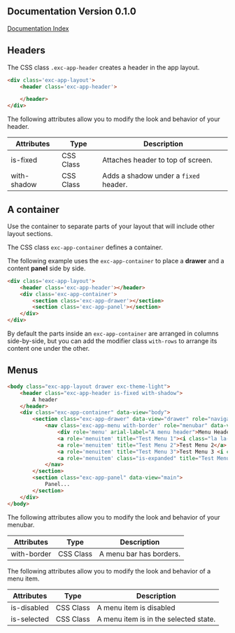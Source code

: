
## Documentation Version 0.1.0 ##
[Documentation Index](./doc_index.md)<BR>

## Headers ##

The CSS class ```.exc-app-header``` creates a header in the app layout.

```html
<div class='exc-app-layout'>
	<header class='exc-app-header'>

	</header>
</div>
```

The following attributes allow you to modify the look and behavior of your header.

| Attributes | Type | Description |
| -- | -- | -- |
| is-fixed | CSS Class | Attaches header to top of screen. |
| with-shadow | CSS Class | Adds a shadow under a ```fixed``` header. |


## A container ##

Use the container to separate parts of your layout that will include other layout sections.

The CSS class ```exc-app-container``` defines a container.


The following example uses the ```exc-app-container``` to place a **drawer** and a content **panel** side by side.

```html
<div class='exc-app-layout'>
	<header class='exc-app-header'></header>
	<div class='exc-app-container'>
		<section class='exc-app-drawer'></section>
		<section class='exc-app-panel'></section>
	</div>
</div>
```

By default the parts inside an ```exc-app-container``` are arranged in columns side-by-side, but you can add the modifier class ```with-rows``` to arrange its content one under the other.


## Menus ##

```html
<body class="exc-app-layout drawer exc-theme-light">
	<header class="exc-app-header is-fixed with-shadow">
		A header
	</header>
	<div class="exc-app-container" data-view="body">
		<section class="exc-app-drawer" data-view="drawer" role="navigation">
			<nav class='exc-app-menu with-border' role="menubar" data-view="menu" aria-label="Applications Menu Bar">
				<div role='menu' arial-label="A menu header">Menu Header</div>
				<a role='menuitem' title="Test Menu 1"><i class="la la-search"></i>Test Menu 1</a>
				<a role='menuitem' title="Test Menu 2">Test Menu 2</a>
				<a role='menuitem' title="Test Menu 3">Test Menu 3 <i class='exc-arrow'></i></a>
				<a role='menuitem' class="is-expanded" title="Test Menu 3">Test Menu 3 <i class='exc-arrow'></i></a>
			</nav>
		</section>
		<section class="exc-app-panel" data-view="main">
			Panel...
		</section>
	</div>
</body>
```

The following attributes allow you to modify the look and behavior of your menubar.

| Attributes | Type | Description |
| -- | -- | -- |
| with-border | CSS Class | A menu bar has borders. |


The following attributes allow you to modify the look and behavior of a menu item.

| Attributes | Type | Description |
| -- | -- | -- |
| is-disabled | CSS Class | A menu item is disabled |
| is-selected | CSS Class | A menu item is in the selected state. |
